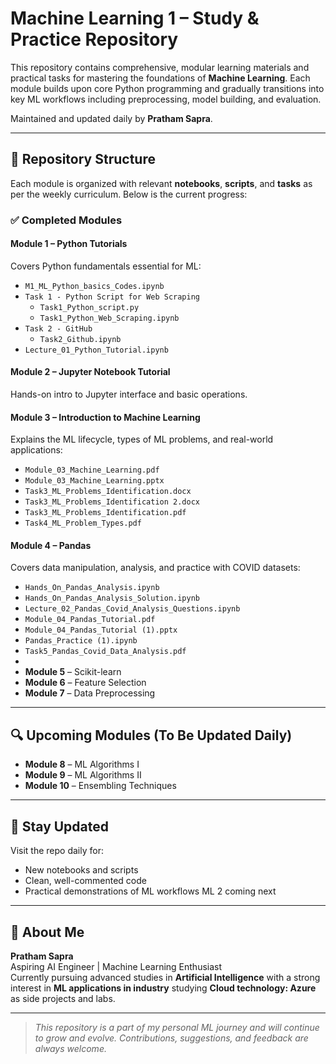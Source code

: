 # Machine Learning 1 – Study & Practice Repository

This repository contains comprehensive, modular learning materials and practical tasks for mastering the foundations of **Machine Learning**. Each module builds upon core Python programming and gradually transitions into key ML workflows including preprocessing, model building, and evaluation.

Maintained and updated daily by **Pratham Sapra**.

---

## 📂 Repository Structure

Each module is organized with relevant **notebooks**, **scripts**, and **tasks** as per the weekly curriculum. Below is the current progress:

### ✅ Completed Modules

#### **Module 1 – Python Tutorials**
Covers Python fundamentals essential for ML:
- `M1_ML_Python_basics_Codes.ipynb`
- `Task 1 - Python Script for Web Scraping`
  - `Task1_Python_script.py`
  - `Task1_Python_Web_Scraping.ipynb`
- `Task 2 - GitHub`
  - `Task2_Github.ipynb`
- `Lecture_01_Python_Tutorial.ipynb`

#### **Module 2 – Jupyter Notebook Tutorial**
Hands-on intro to Jupyter interface and basic operations.

#### **Module 3 – Introduction to Machine Learning**
Explains the ML lifecycle, types of ML problems, and real-world applications:
- `Module_03_Machine_Learning.pdf`
- `Module_03_Machine_Learning.pptx`
- `Task3_ML_Problems_Identification.docx`
- `Task3_ML_Problems_Identification 2.docx`
- `Task3_ML_Problems_Identification.pdf`
- `Task4_ML_Problem_Types.pdf`

#### **Module 4 – Pandas**
Covers data manipulation, analysis, and practice with COVID datasets:
- `Hands_On_Pandas_Analysis.ipynb`
- `Hands_On_Pandas_Analysis_Solution.ipynb`
- `Lecture_02_Pandas_Covid_Analysis_Questions.ipynb`
- `Module_04_Pandas_Tutorial.pdf`
- `Module_04_Pandas_Tutorial (1).pptx`
- `Pandas_Practice (1).ipynb`
- `Task5_Pandas_Covid_Data_Analysis.pdf`
- 
- **Module 5** – Scikit-learn  
- **Module 6** – Feature Selection
- **Module 7** – Data Preprocessing  
---

## 🔍 Upcoming Modules (To Be Updated Daily)




- **Module 8** – ML Algorithms I  
- **Module 9** – ML Algorithms II  
- **Module 10** – Ensembling Techniques  

---
## 🔗 Stay Updated

Visit the repo daily for:
- New notebooks and scripts
- Clean, well-commented code
- Practical demonstrations of ML workflows
ML 2 coming next

---

## 📌 About Me

**Pratham Sapra**  
Aspiring AI Engineer | Machine Learning Enthusiast  
Currently pursuing advanced studies in **Artificial Intelligence** with a strong interest in **ML applications in industry** studying **Cloud technology: Azure** as side projects and labs.

---

> *This repository is a part of my personal ML journey and will continue to grow and evolve. Contributions, suggestions, and feedback are always welcome.*
